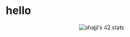 <h1>hello</h1>
<div style="display: flex; justify-content: center;">
  <img src="https://badge.mediaplus.ma/greenbinary/ahajji" alt="ahajji's 42 stats" />
</div>

